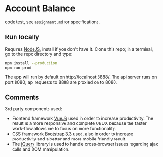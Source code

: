 # Account Balance
code test, see `assignment.md` for specifications.

## Run locally
Requires [NodeJS](https://nodejs.org/en/), install if you don't have it.
Clone this repo; in a terminal, go to the repo directory and type:
```bash
npm install --production
npm run prod
```

The app will run by default on http://localhost:8888/.
The api server runs on port 8080; api requests to 8888
are proxied on to 8080.

## Comments
3rd party components used:
* Frontend framework [VueJS](https://vuejs.org/) used in 
order to increase productivity. The result is a more responsive
and complete UI/UX because the faster work-flow allows me to 
focus on more functionality.
* CSS framework [Bootstrap 3.3](https://getbootstrap.com/docs/3.3/)
used, also in order to increase productivity and a better 
and more mobile friendly result.
* The [jQuery](http://api.jquery.com/) library is used to handle 
cross-browser issues regarding ajax calls and DOM manipulation.
